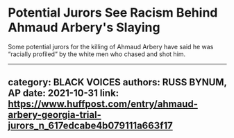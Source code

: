 # Potential Jurors See Racism Behind Ahmaud Arbery's Slaying

Some potential jurors for the killing of Ahmaud Arbery have said he was “racially profiled” by the white men who chased and shot him.

---
category: BLACK VOICES
authors: RUSS BYNUM, AP
date: 2021-10-31
link: https://www.huffpost.com/entry/ahmaud-arbery-georgia-trial-jurors_n_617edcabe4b079111a663f17
---
